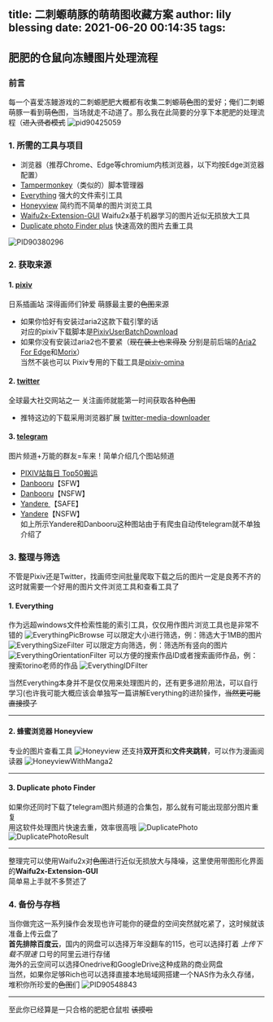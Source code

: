 title: 二刺螈萌豚的萌萌图收藏方案
author: lily blessing
date: 2021-06-20 00:14:35
tags:
---
## 肥肥的仓鼠向冻鳗图片处理流程
### 前言
每一个喜爱冻鳗游戏的二刺螈肥肥大概都有收集二刺螈萌~~色~~图的爱好；俺们二刺螈萌豚一看到萌~~色~~图，当场就走不动道了。那么我在此简要的分享下本肥肥的处理流程（~~进入贤者模式~~
![pid90425059](https://raw.githubusercontent.com/lilyblessing/img/main/20211018/b3cae8ee737fce9fb0b93c95e17d50ba-cd32bf.webp)

### 1. 所需的工具与项目
- 浏览器（推荐Chrome、Edge等chromium内核浏览器，以下均按Edge浏览器配置）
- [Tampermonkey](https://chrome.google.com/webstore/detail/tampermonkey/dhdgffkkebhmkfjojejmpbldmpobfkfo)（类似的）脚本管理器
- [Everything](https://www.voidtools.com/zh-cn/) 强大的文件索引工具
- [Honeyview](https://cn.bandisoft.com/honeyview/) 简约而不简单的图片浏览工具
- [Waifu2x-Extension-GUI](https://github.com/AaronFeng753/Waifu2x-Extension-GUI) Waifu2x基于机器学习的图片近似无损放大工具
- [Duplicate photo Finder plus](https://duplicatefilefinder4pc.com/sc/duplicate-photo-finder-plus.htm) 快速高效的图片去重工具

![PID90380296](https://raw.githubusercontent.com/lilyblessing/img/main/20211018/a9904999645af4f9274a52bf9ed99598-3fac61.webp)

### 2. 获取来源
 #### 1. [pixiv](https://www.pixiv.net/)  
 日系插画站 深得画师们钟爱 萌豚最主要的~~色图~~来源  
  - 如果你恰好有安装过aria2这款下载引擎的话  
  对应的pixiv下载脚本是[PixivUserBatchDownload](https://github.com/Mapaler/PixivUserBatchDownload)
  - 如果你没有安装过aria2也不要紧（~~现在装上也来得及~~ 分别是前后端的[Aria2 For Edge](https://microsoftedge.microsoft.com/addons/detail/aria2-for-edge/jjfgljkjddpcpfapejfkelkbjbehagbh)和[Morix](https://github.com/agalwood/Motrix)）  
  当然不装也可以 Pixiv专用的下载工具是[pixiv-omina](https://github.com/leoding86/pixiv-omina/releases) 

#### 2. [twitter](https://twitter.com/)  
 全球最大社交网站之一 关注画师就能第一时间获取各种~~色图~~  
  - 推特这边的下载采用浏览器扩展 [twitter-media-downloader](https://chrome.google.com/webstore/detail/twitter-media-downloader/cblpjenafgeohmnjknfhpdbdljfkndig)

#### 3. [telegram](https://telegram.org/)  
 图片频道+万能的群友=车来！简单介绍几个图站频道
  - [PIXIV站每日 Top50搬运](https://t.me/pixiv_top50)
  - [Danbooru](https://t.me/danbooru_sfw)【SFW】
  - [Danbooru](https://t.me/danbooru_nsfw)【NSFW】
  - [Yandere ](https://t.me/yandere_safe)【SAFE】
  - [Yandere](https://t.me/yandere_nsfw)【NSFW】  
如上所示Yandere和Danbooru这种图站由于有爬虫自动传telegram就不单独介绍了
   
### 3. 整理与筛选
不管是Pixiv还是Twitter，找画师空间批量爬取下载之后的图片一定是良莠不齐的  
这时就需要一个好用的图片文件浏览工具和查看工具了  
 #### 1. Everything  
作为远超windows文件检索性能的索引工具，仅仅用作图片浏览工具也是非常不错的
![EverythingPicBrowse](https://raw.githubusercontent.com/lilyblessing/img/main/20211018/ee7da9a0ed5a2a336435adf765e49038-0d1f3d.jpg)
可以限定大小进行筛选，例：筛选大于1MB的图片
![EverythingSizeFilter](https://raw.githubusercontent.com/lilyblessing/img/main/20211018/ee35723aa8ef5a9b4e0f18dc7943dadb-4930d6.jpg)
可以限定方向筛选，例：筛选所有竖向的图片
![EverythingOrientationFilter](https://raw.githubusercontent.com/lilyblessing/img/main/20211018/76763586ffffb0d758cdad6766ccfc3d-061b5b.jpg)
可以方便的搜索作品ID或者搜索画师作品，例：搜索torino老师的作品
![EverythingIDFilter](https://raw.githubusercontent.com/lilyblessing/img/main/20211018/8722a500a8a5fac1b9aa94ed4f0fc359-281835.jpg)

当然Everything本身并不是仅仅用来处理图片的，还有更多进阶用法，可以自行学习(也许我可能大概应该会单独写一篇讲解Everything的进阶操作，~~当然更可能直接摸了~~

---
 #### 2. 蜂蜜浏览器 Honeyview
专业的图片查看工具
![Honeyview](https://raw.githubusercontent.com/lilyblessing/img/main/20211018/30d30425e461b6c2ba989a342c31a6f4-7e7aac.jpg)
还支持**双开页**和**文件夹跳转**，可以作为漫画阅读器
![HoneyviewWithManga2](https://raw.githubusercontent.com/lilyblessing/img/main/20211018/24929509b62bfd98f249b3aedce314df-1b437b.jpg)

---
#### 3. Duplicate photo Finder
如果你还同时下载了telegram图片频道的合集包，那么就有可能出现部分图片重复  
用这软件处理图片快速去重，效率很高哦
![DuplicatePhoto](https://raw.githubusercontent.com/lilyblessing/img/main/20211018/56c40c8cddfaf752a6c4652edc64eb63-5adf54.jpg)
![DuplicatePhotoResult](https://raw.githubusercontent.com/lilyblessing/img/main/20211018/adcc94985154fd5b625d8e111984e8ea-fc8648.jpg)

---
整理完可以使用Waifu2x对~~色图~~进行近似无损放大与降噪，这里使用带图形化界面的**Waifu2x-Extension-GUI**   
简单易上手就不多赘述了

### 4. 备份与存档

当你做完这一系列操作会发现也许可能你的硬盘的空间突然就吃紧了，这时候就该准备上传云盘了  
**首先排除百度云**，国内的网盘可以选择万年没翻车的115，也可以选择打着 *上传下载不限速* 口号的阿里云进行存储  
海外的云空间可以选择Onedrive和GoogleDrive这种成熟的商业网盘  
当然，如果你足够Rich也可以选择直接本地局域网搭建一个NAS作为永久存储，堆积你所珍爱的~~色图~~们
![PID90548843](https://raw.githubusercontent.com/lilyblessing/img/main/20211018/4594cb20c4b99e55bcf2981120f4ee04-63ad52.webp)

---
至此你已经算是一只合格的肥肥仓鼠啦 ~~该摸啦~~

